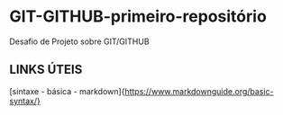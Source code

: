 # GIT-GITHUB-primeiro-repositório
Desafio de Projeto sobre GIT/GITHUB
## LINKS ÚTEIS 
[sintaxe - básica - markdown]{https://www.markdownguide.org/basic-syntax/}
